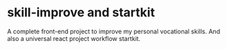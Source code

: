 # skill-improve and startkit
A complete front-end project to improve my personal vocational skills. And also a universal react project workflow startkit.
